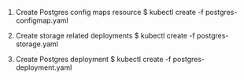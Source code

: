 1. Create Postgres config maps resource
$ kubectl create -f postgres-configmap.yaml

2. Create storage related deployments
$ kubectl create -f postgres-storage.yaml

3. Create Postgres deployment
$ kubectl create -f postgres-deployment.yaml
